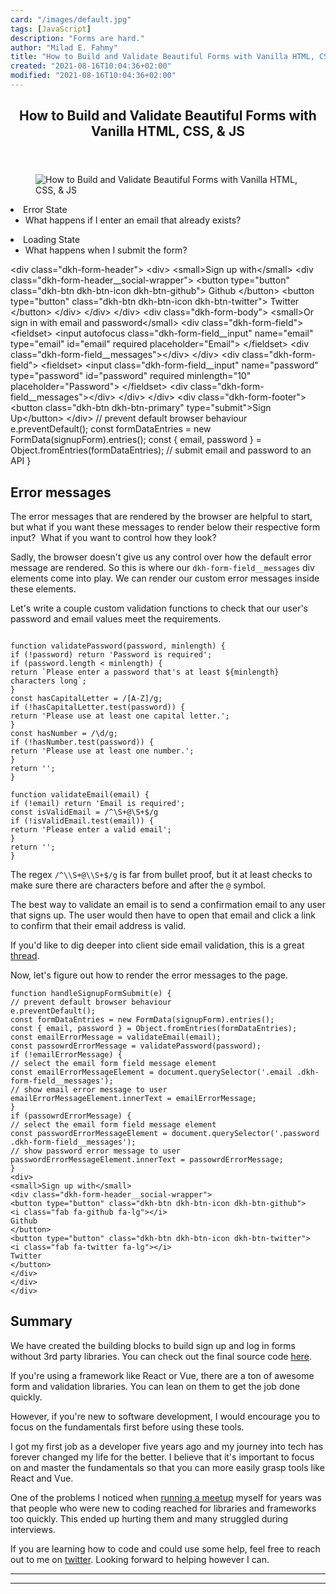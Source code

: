 ```yaml
---
card: "/images/default.jpg"
tags: [JavaScript]
description: "Forms are hard."
author: "Milad E. Fahmy"
title: "How to Build and Validate Beautiful Forms with Vanilla HTML, CSS, & JS"
created: "2021-08-16T10:04:36+02:00"
modified: "2021-08-16T10:04:36+02:00"
---
```

<div class="site-wrapper">
<main id="site-main" class="site-main outer">
<div class="inner">
<article class="post-full post tag-javascript tag-html tag-css tag-web-development ">
<header class="post-full-header">
<h1 class="post-full-title">How to Build and Validate Beautiful Forms with Vanilla HTML, CSS, &amp; JS</h1>
</header>
<figure class="post-full-image">
<picture>
<source media="(max-width: 700px)" sizes="1px" srcset="data:image/gif;base64,R0lGODlhAQABAIAAAAAAAP///yH5BAEAAAAALAAAAAABAAEAAAIBRAA7 1w">
<source media="(min-width: 701px)" sizes="(max-width: 800px) 400px,
(max-width: 1170px) 700px,
1400px" srcset="/news/content/images/size/w300/2020/09/sign-up-form-desktop.png 300w,
/news/content/images/size/w600/2020/09/sign-up-form-desktop.png 600w,
/news/content/images/size/w1000/2020/09/sign-up-form-desktop.png 1000w,
/news/content/images/size/w2000/2020/09/sign-up-form-desktop.png 2000w">
<img onerror="this.style.display='none'" src="/news/content/images/size/w2000/2020/09/sign-up-form-desktop.png" alt="How to Build and Validate Beautiful Forms with Vanilla HTML, CSS, &amp; JS">
</picture>
</figure>
<section class="post-full-content">
<div class="post-content">
<li>Error State
<ul>
<li>What happens if I enter an email that already exists?</li>
</ul>
</li>
<li>Loading State
<ul>
<li>What happens when I submit the form?</li>
</ul>
</li>
</ul>
&lt;div class="dkh-form-header"&gt;
&lt;div&gt;
&lt;small&gt;Sign up with&lt;/small&gt;
&lt;div class="dkh-form-header__social-wrapper"&gt;
&lt;button type="button" class="dkh-btn dkh-btn-icon dkh-btn-github"&gt;
Github
&lt;/button&gt;
&lt;button type="button" class="dkh-btn dkh-btn-icon dkh-btn-twitter"&gt;
Twitter
&lt;/button&gt;
&lt;/div&gt;
&lt;/div&gt;
&lt;/div&gt;
&lt;div class="dkh-form-body"&gt;
&lt;small&gt;Or sign in with email and password&lt;/small&gt;
&lt;div class="dkh-form-field"&gt;
&lt;fieldset&gt;
&lt;input autofocus class="dkh-form-field__input" name="email" type="email" id="email" required placeholder="Email"&gt;
&lt;/fieldset&gt;
&lt;div class="dkh-form-field__messages"&gt;&lt;/div&gt;
&lt;/div&gt;
&lt;div class="dkh-form-field"&gt;
&lt;fieldset&gt;
&lt;input class="dkh-form-field__input" name="password" type="password" id="password" required minlength="10" placeholder="Password"&gt;
&lt;/fieldset&gt;
&lt;div class="dkh-form-field__messages"&gt;&lt;/div&gt;
&lt;/div&gt;
&lt;/div&gt;
&lt;div class="dkh-form-footer"&gt;
&lt;button class="dkh-btn dkh-btn-primary" type="submit"&gt;Sign Up&lt;/button&gt;
&lt;/div&gt;
// prevent default browser behaviour
e.preventDefault();
const formDataEntries = new FormData(signupForm).entries();
const { email, password } = Object.fromEntries(formDataEntries);
// submit email and password to an API
}</code></pre><h2 id="error-messages">Error messages</h2><p>The error messages that are rendered by the browser are helpful to start, but what if you want these messages to render below their respective form input? &nbsp;What if you want to control how they look?</p><p>Sadly, the browser doesn't give us any control over how the default error message are rendered. So this is where our <code>dkh-form-field__messages</code> div elements come into play. We can render our custom error messages inside these elements.</p><p>Let's write a couple custom validation functions to check that our user's password and email values meet the requirements. </p><pre><code class="language-javascript">
function validatePassword(password, minlength) {
if (!password) return 'Password is required';
if (password.length &lt; minlength) {
return `Please enter a password that's at least ${minlength} characters long`;
}
const hasCapitalLetter = /[A-Z]/g;
if (!hasCapitalLetter.test(password)) {
return 'Please use at least one capital letter.';
}
const hasNumber = /\d/g;
if (!hasNumber.test(password)) {
return 'Please use at least one number.';
}
return '';
}</code></pre><pre><code class="language-javascript">function validateEmail(email) {
if (!email) return 'Email is required';
const isValidEmail = /^\S+@\S+$/g
if (!isValidEmail.test(email)) {
return 'Please enter a valid email';
}
return '';
}</code></pre><p>The regex <code>/^\\S+@\\S+$/g</code> is far from bullet proof, but it at least checks to make sure there are characters before and after the <code>@</code> symbol. &nbsp;</p><p>The best way to validate an email is to send a confirmation email to any user that signs up. The user would then have to open that email and click a link to confirm that their email address is valid.</p><p>If you'd like to dig deeper into client side email validation, this is a great <a href="https://stackoverflow.com/questions/46155/how-to-validate-an-email-address-in-javascript">thread</a>.</p><p>Now, let's figure out how to render the error messages to the page.</p><pre><code class="language-javascript">function handleSignupFormSubmit(e) {
// prevent default browser behaviour
e.preventDefault();
const formDataEntries = new FormData(signupForm).entries();
const { email, password } = Object.fromEntries(formDataEntries);
const emailErrorMessage = validateEmail(email);
const passowrdErrorMessage = validatePassword(password);
if (!emailErrorMessage) {
// select the email form field message element
const emailErrorMessageElement = document.querySelector('.email .dkh-form-field__messages');
// show email error message to user
emailErrorMessageElement.innerText = emailErrorMessage;
}
if (passowrdErrorMessage) {
// select the email form field message element
const passwordErrorMessageElement = document.querySelector('.password .dkh-form-field__messages');
// show password error message to user
passwordErrorMessageElement.innerText = passowrdErrorMessage;
}
&lt;div&gt;
&lt;small&gt;Sign up with&lt;/small&gt;
&lt;div class="dkh-form-header__social-wrapper"&gt;
&lt;button type="button" class="dkh-btn dkh-btn-icon dkh-btn-github"&gt;
&lt;i class="fab fa-github fa-lg"&gt;&lt;/i&gt;
Github
&lt;/button&gt;
&lt;button type="button" class="dkh-btn dkh-btn-icon dkh-btn-twitter"&gt;
&lt;i class="fab fa-twitter fa-lg"&gt;&lt;/i&gt;
Twitter
&lt;/button&gt;
&lt;/div&gt;
&lt;/div&gt;
&lt;/div&gt;</code></pre><h2 id="summary">Summary</h2><p>We have created the building blocks to build sign up and log in forms without 3rd party libraries. You can check out the final source code <a href="https://nolibs.io/dkh/motifs/2fnKSwMn/edit">here</a>. </p><p>If you're using a framework like React or Vue, there are a ton of awesome form and validation libraries. You can lean on them to get the job done quickly. </p><p>However, if you're new to software development, I would encourage you to focus on the fundamentals first before using these tools.</p><p>I got my first job as a developer five years ago and my journey into tech has forever changed my life for the better. I believe that it's important to focus on and master the fundamentals so that you can more easily grasp tools like React and Vue.</p><p>One of the problems I noticed when <a href="https://technical.ly/philly/2018/03/05/free-coding-camp-philly-study-hall/">running a meetup</a> myself for years was that people who were new to coding reached for libraries and frameworks too quickly. This ended up hurting them and many struggled during interviews.</p><p>If you are learning how to code and could use some help, feel free to reach out to me on <a href="https://twitter.com/danielkhunter">twitter</a>. Looking forward to helping however I can.</p>
</div>
<hr>
<hr>
</section>
</article>
</div>
</main>
</div>
<!-- Google Tag Manager (noscript) -->
<!-- End Google Tag Manager (noscript) -->
